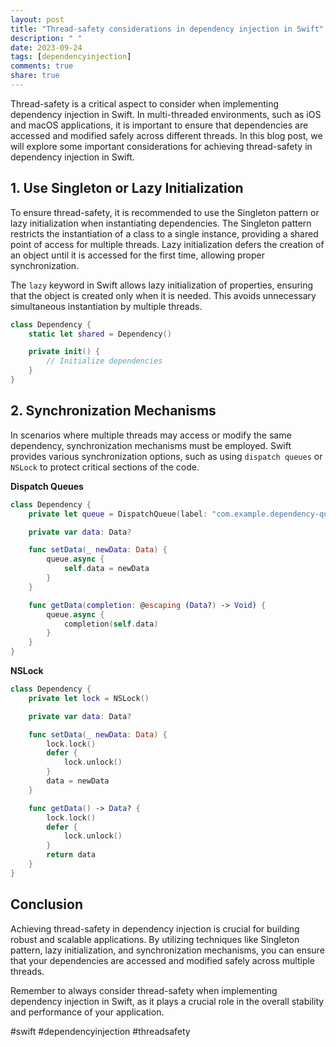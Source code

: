 ```yaml
---
layout: post
title: "Thread-safety considerations in dependency injection in Swift"
description: " "
date: 2023-09-24
tags: [dependencyinjection]
comments: true
share: true
---
```


Thread-safety is a critical aspect to consider when implementing dependency injection in Swift. In multi-threaded environments, such as iOS and macOS applications, it is important to ensure that dependencies are accessed and modified safely across different threads. In this blog post, we will explore some important considerations for achieving thread-safety in dependency injection in Swift.

## 1. Use Singleton or Lazy Initialization

To ensure thread-safety, it is recommended to use the Singleton pattern or lazy initialization when instantiating dependencies. The Singleton pattern restricts the instantiation of a class to a single instance, providing a shared point of access for multiple threads. Lazy initialization defers the creation of an object until it is accessed for the first time, allowing proper synchronization.

The `lazy` keyword in Swift allows lazy initialization of properties, ensuring that the object is created only when it is needed. This avoids unnecessary simultaneous instantiation by multiple threads.

```swift
class Dependency {
    static let shared = Dependency()

    private init() {
        // Initialize dependencies
    }
}
```

## 2. Synchronization Mechanisms

In scenarios where multiple threads may access or modify the same dependency, synchronization mechanisms must be employed. Swift provides various synchronization options, such as using `dispatch queues` or `NSLock` to protect critical sections of the code.

**Dispatch Queues**

```swift
class Dependency {
    private let queue = DispatchQueue(label: "com.example.dependency-queue")

    private var data: Data?

    func setData(_ newData: Data) {
        queue.async {
            self.data = newData
        }
    }

    func getData(completion: @escaping (Data?) -> Void) {
        queue.async {
            completion(self.data)
        }
    }
}
```

**NSLock**

```swift
class Dependency {
    private let lock = NSLock()

    private var data: Data?

    func setData(_ newData: Data) {
        lock.lock()
        defer {
            lock.unlock()
        }
        data = newData
    }

    func getData() -> Data? {
        lock.lock()
        defer {
            lock.unlock()
        }
        return data
    }
}
```

## Conclusion

Achieving thread-safety in dependency injection is crucial for building robust and scalable applications. By utilizing techniques like Singleton pattern, lazy initialization, and synchronization mechanisms, you can ensure that your dependencies are accessed and modified safely across multiple threads.

Remember to always consider thread-safety when implementing dependency injection in Swift, as it plays a crucial role in the overall stability and performance of your application.

#swift #dependencyinjection #threadsafety